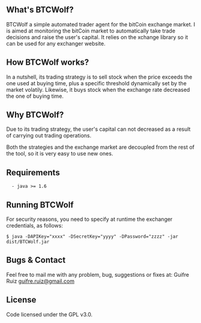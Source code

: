 What's BTCWolf?
-------------
BTCWolf a simple automated trader agent for the bitCoin exchange market. I is aimed at monitoring the bitCoin market to automatically take trade decisions and raise the user's capital. It relies on the xchange library so it can be used for any exchanger website.


How BTCWolf works?
-------------
In a nutshell, its trading strategy is to sell stock when the price exceeds the one used at buying time, plus a specific threshold dynamically set by the market volatily. Likewise, it buys stock when the exchange rate decreased the one of buying time. 


Why BTCWolf?
------------
Due to its trading strategy, the user's capital can not decreased as a result of carrying out trading operations.

Both the strategies and the exchange market are decoupled from the rest of the tool, so it is very easy to use new ones.


Requirements
------------
      - java >= 1.6


Running BTCWolf
---------------------
For security reasons, you need to specify at runtime the exchanger credentials, as follows:

    $ java -DAPIKey="xxxx" -DSecretKey="yyyy" -DPassword="zzzz" -jar dist/BTCWolf.jar


Bugs & Contact
--------------
Feel free to mail me with any problem, bug, suggestions or fixes at:
Guifre Ruiz <guifre.ruiz@gmail.com>


License
-------
Code licensed under the GPL v3.0.
